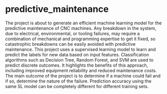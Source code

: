# predictive_maintenance
The project is about to generate an efficient machine learning model for the predictive maintenance 
of CNC machines. Any breakdown in the system, due to electrical, environmental, or tooling 
failures, may require a combination of mechanical and programming expertise to get it fixed, so 
catastrophic breakdowns can be easily avoided with predictive maintenance. This project uses a 
supervised learning model to learn and predict the labels for new data based on input features. 
Classification algorithms such as Decision Tree, Random Forest, and SVM are used to predict 
discrete outcomes. It highlights the benefits of this approach, including improved equipment 
reliability and reduced maintenance costs. The main outcome of the project is to determine if a 
machine could fail and if so, determine the nature of the failure. Prediction accuracy using the same 
SL model can be completely different for different training sets.
